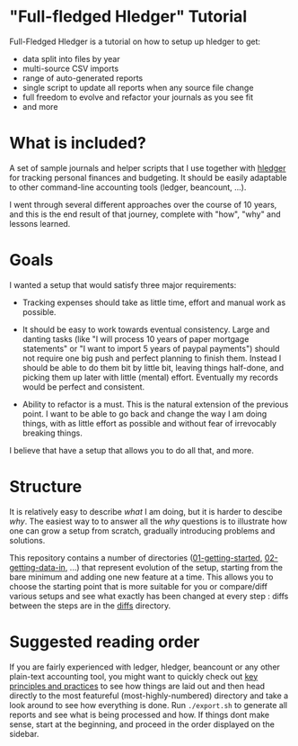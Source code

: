 # "Full-fledged Hledger" Tutorial

Full-Fledged Hledger is a tutorial on how to setup up hledger to get:
- data split into files by year
- multi-source CSV imports
- range of auto-generated reports
- single script to update all reports when any source file change
- full freedom to evolve and refactor your journals as you see fit
- and more

# What is included?

A set of sample journals and helper scripts that I use together with [hledger](http://hledger.org) for tracking personal finances
and budgeting. It should be easily adaptable to other command-line accounting tools (ledger, beancount, ...).

I went through several different approaches over the course of 10 years, and this is the end result of that journey, complete with "how", "why" and lessons learned. 

# Goals

I wanted a setup that would satisfy three major requirements:

- Tracking expenses should take as little time, effort and manual work as possible.

- It should be easy to work towards eventual consistency. Large and
  danting tasks (like "I will process 10 years of paper mortgage
  statements" or "I want to import 5 years of paypal payments") should
  not require one big push and perfect planning to finish them.
  Instead I should be able to do them bit by little bit, leaving
  things half-done, and picking them up later with little (mental)
  effort. Eventually my records would be perfect and consistent.

- Ability to refactor is a must. This is the natural extension of the
  previous point. I want to be able to go back and change the way I am
  doing things, with as little effort as possible and without fear of
  irrevocably breaking things. 

I believe that have a setup that allows you to do all that, and more.

# Structure

It is relatively easy to describe *what* I am doing, but it is harder
to descibe *why*. The easiest way to to answer all the *why* questions
is to illustrate how one can grow a setup from scratch, gradually
introducing problems and solutions.

This repository contains a number of directories
([01-getting-started](../tree/master/01-getting-started),
[02-getting-data-in](../tree/master/02-getting-data-in), ...) that
represent evolution of the setup, starting from the bare minimum and
adding one new feature at a time. This allows you to choose the
starting point that is more suitable for you or compare/diff various
setups and see what exactly has been changed at every step : diffs
between the steps are in the [diffs](../tree/master/diffs)
directory.

# Suggested reading order

If you are fairly experienced with ledger, hledger, beancount or any
other plain-text accounting tool, you might want to quickly check out
[key principles and practices](Key-principles-and-practices) to see
how things are laid out and then head directly to the most featureful
(most-highly-numbered) directory and take a look around to see how
everything is done. Run `./export.sh` to generate all reports and see
what is being processed and how. If things dont make sense, start at
the beginning, and proceed in the order displayed on the sidebar.
